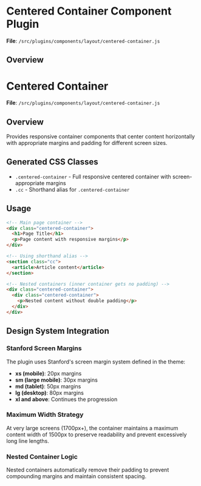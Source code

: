 # Centered Container Component Plugin

**File**: `/src/plugins/components/layout/centered-container.js`

## Overview

# Centered Container

**File**: `/src/plugins/components/layout/centered-container.js`

## Overview
Provides responsive container components that center content horizontally with appropriate margins and padding for different screen sizes.

## Generated CSS Classes

- `.centered-container` - Full responsive centered container with screen-appropriate margins
- `.cc` - Shorthand alias for `.centered-container`

## Usage

```html
<!-- Main page container -->
<div class="centered-container">
  <h1>Page Title</h1>
  <p>Page content with responsive margins</p>
</div>

<!-- Using shorthand alias -->
<section class="cc">
  <article>Article content</article>
</section>

<!-- Nested containers (inner container gets no padding) -->
<div class="centered-container">
  <div class="centered-container">
    <p>Nested content without double padding</p>
  </div>
</div>
```

## Design System Integration

### Stanford Screen Margins
The plugin uses Stanford's screen margin system defined in the theme:
- **xs (mobile)**: 20px margins
- **sm (large mobile)**: 30px margins  
- **md (tablet)**: 50px margins
- **lg (desktop)**: 80px margins
- **xl and above**: Continues the progression

### Maximum Width Strategy
At very large screens (1700px+), the container maintains a maximum content width of 1500px to preserve readability and prevent excessively long line lengths.

### Nested Container Logic
Nested containers automatically remove their padding to prevent compounding margins and maintain consistent spacing.

